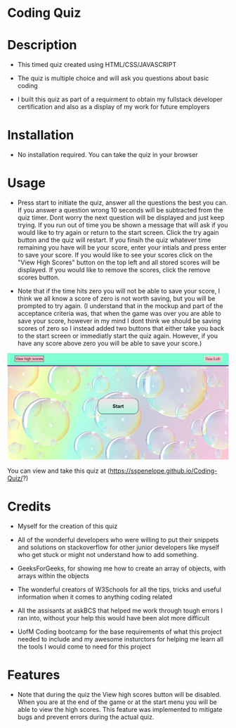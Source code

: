 # Coding Quiz

# Description
- This timed quiz created using HTML/CSS/JAVASCRIPT

- The quiz is multiple choice and will ask you questions about basic coding 

- I built this quiz as part of a requirment to obtain my fullstack developer certification and also as a display of my work for future employers 

# Installation
- No installation required. You can take the quiz in your browser

# Usage
- Press start to initiate the quiz, answer all the questions the best you can. If you answer a question wrong 10 seconds will be subtracted from the quiz timer. Dont worry the next question will be displayed and just keep trying. If you run out of time you be shown a message that will ask if you would like to try again or return to the start screen. Click the try again button and the quiz will restart. If you finsih the quiz whatever time remaining you have will be your score, enter your intials and press enter to save your score. If you would like to see your scores click on the "View High Scores" button on the top left and all stored scores will be displayed. If you would like to remove the scores, click the remove scores button.  

- Note that if the time hits zero you will not be able to save your score, I think we all know a score of zero is not worth saving, but you will be prompted to try again. (I understand that in the mockup and part of the acceptance criteria was, that when the game was over you are able to save your score, however in my mind I dont think we should be saving scores of zero so I instead added two buttons that either take you back to the start screen or immediatly start the quiz again. However, if you have any score above zero you will be able to save your score.)

![alt text](assets/images/codingquizscreenshot.png)

You can view and take this quiz at (https://sspenelope.github.io/Coding-Quiz/?)

# Credits
- Myself for the creation of this quiz

- All of the wonderful developers who were willing to put their snippets and solutions on stackoverflow for other junior developers like myself who get stuck or might not understand how to add something.

- GeeksForGeeks, for showing me how  to create an array of objects, with arrays within the objects

- The wonderful creators of W3Schools for all the tips, tricks and useful information when it comes to anything coding related

- All the assisants at askBCS that helped me work through tough errors I ran into, without your help this would have been alot more difficult

- UofM Coding bootcamp for the base requirements of what this project needed to include and my awesome insturctors for helping me learn all the tools I would come to need for this project 

# Features 
- Note that during the quiz the View high scores button will be disabled. When you are at the end of the game or at the start menu you will be able to view the high scores. This feature was implemented to mitigate bugs and prevent errors during the actual quiz. 

